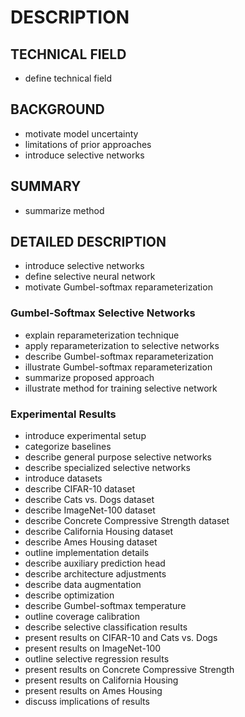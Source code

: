 # DESCRIPTION

## TECHNICAL FIELD

- define technical field

## BACKGROUND

- motivate model uncertainty
- limitations of prior approaches
- introduce selective networks

## SUMMARY

- summarize method

## DETAILED DESCRIPTION

- introduce selective networks
- define selective neural network
- motivate Gumbel-softmax reparameterization

### Gumbel-Softmax Selective Networks

- explain reparameterization technique
- apply reparameterization to selective networks
- describe Gumbel-softmax reparameterization
- illustrate Gumbel-softmax reparameterization
- summarize proposed approach
- illustrate method for training selective network

### Experimental Results

- introduce experimental setup
- categorize baselines
- describe general purpose selective networks
- describe specialized selective networks
- introduce datasets
- describe CIFAR-10 dataset
- describe Cats vs. Dogs dataset
- describe ImageNet-100 dataset
- describe Concrete Compressive Strength dataset
- describe California Housing dataset
- describe Ames Housing dataset
- outline implementation details
- describe auxiliary prediction head
- describe architecture adjustments
- describe data augmentation
- describe optimization
- describe Gumbel-softmax temperature
- outline coverage calibration
- describe selective classification results
- present results on CIFAR-10 and Cats vs. Dogs
- present results on ImageNet-100
- outline selective regression results
- present results on Concrete Compressive Strength
- present results on California Housing
- present results on Ames Housing
- discuss implications of results

